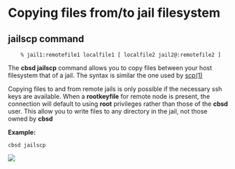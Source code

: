 # Copying files from/to jail filesystem

## jailscp command

```
	% jail1:remotefile1 localfile1 [ localfile2 jail2@:remotefile2 ]
```

The **cbsd jailscp** command allows you to copy files between your host filesystem that of a jail. The syntax is similar the one used by [scp(1)](http://man.freebsd.org/scp/1)

Copying files to and from remote jails is only possible if the necessary ssh keys are available. When a **rootkeyfile** for remote node is present, the connection will default to using **root** privileges rather than those of the **cbsd** user. This allow you to write files to any directory in the jail, not those owned by **cbsd**

**Example:**

```
cbsd jailscp

```

![](http://www.convectix.com/img/jailscp1.png)


